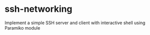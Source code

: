 # ssh-networking
Implement a simple SSH server and client with interactive shell using Paramiko module
